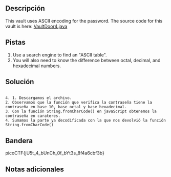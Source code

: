 ## Descripción

This vault uses ASCII encoding for the password. The source code for this vault is here: [VaultDoor4.java](https://jupiter.challenges.picoctf.org/static/c695ee23309d453a3ef369c34cc1bccb/VaultDoor4.java)

## Pistas

1. Use a search engine to find an "ASCII table".
2. You will also need to know the difference between octal, decimal, and hexadecimal numbers.

## Solución

```python()

4. 1. Descargamos el archivo.
2. Observamos que la función que verifica la contraseña tiene la contraseña en base 10, base octal y base hexadecimal.
3. Con la función String.fromCharCode() en javaScript obtenemos la contraseña en carateres.
4. Sumamos la parte ya decodificada con la que nos devolvió la función String.fromCharCode()
```

## Bandera

picoCTF{jU5t_4_bUnCh_0f_bYt3s_8f4a6cbf3b}

## Notas adicionales